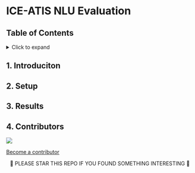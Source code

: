 <!-- omit in toc -->
# ICE-ATIS NLU Evaluation

<!-- omit in toc -->
## Table of Contents

<details>
<summary>Click to expand</summary>

- [1. Introduciton](#1-introduciton)
- [2. Setup](#2-setup)
- [3. Results](#3-results)
- [4. Contributors](#4-contributors)
</details>

## 1. Introduciton

## 2. Setup

## 3. Results

## 4. Contributors
<a href="https://github.com/egillanton/ice-atis-nlu-evaluation/graphs/contributors">
  <img src="https://contributors-img.web.app/image?repo=egillanton/ice-atis-nlu-evaluation" />
</a>
<!-- Made with [contributors-img](https://contributors-img.web.app). -->

[Become a contributor](CONTRIBUTING.md)

<p align="center">
🌟 PLEASE STAR THIS REPO IF YOU FOUND SOMETHING INTERESTING 🌟
</p>